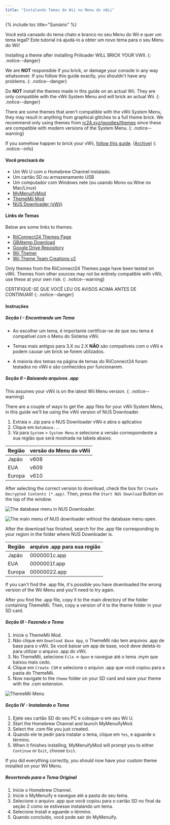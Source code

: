 ```yaml
---
title: "Instalando Temas do Wii no Menu do vWii"
---
```


{% include toc title="Sumário" %}

Você está cansado do tema chato e branco no seu Menu do Wii e quer um tema legal? Este tutorial irá ajudá-lo a obter um novo tema para o seu Menu do Wii!

Installing a theme after installing Priiloader WILL BRICK YOUR VWII.
{: .notice--danger}

We are **NOT** responsible if you brick, or damage your console in any way whatsoever. If you follow this guide exactly, you shouldn't have any problems.
{: .notice--danger}

Do **NOT** install the themes made in this guide on an actual Wii. They are only compatible with the vWii System Menu and will brick an actual Wii.
{: .notice--danger}

There are some themes that aren't compatible with the vWii System Menu, they may result in anything from graphical glitches to a full theme brick. We recommend only using themes from [rc24.xyz/goodies/themes](https://rc24.xyz/goodies/themes/) since these are compatible with modern versions of the System Menu.
{: .notice--warning}

If you somehow happen to brick your vWii, [follow this guide](https://gbatemp.net/threads/guide-vwii-unbrick-guide-by-garyodernichts.528329). ([Archive](https://web.archive.org/web/20200213194233/https://gbatemp.net/threads/guide-vwii-unbrick-guide-by-garyodernichts.528329/))
{: .notice--info}

#### Você precisará de

* Um Wii U com o Homebrew Channel instalado.
* Um cartão SD ou armazenamento USB
* Um computador com Windows nele (ou usando Mono ou Wine no Mac/Linux)
* [MyMenuifyMod](https://oscwii.org/library/app/MyMenuifyMod)
* [ThemeMii Mod](/assets/files/New_ThemeMii_MOD.zip)
* [NUS Downloader (vWii)](/assets/files/NUSDownloader-vwii.zip)

#### Links de Temas

Below are some links to themes.

* [RiiConnect24 Themes Page](https://rc24.xyz/goodies/themes/)
* [GBAtemp Download](https://gbatemp.net/download/categories/other-files.166/)
* [Google Drive Repository](https://drive.google.com/drive/folders/1K1WQe36bGibsF4ZlAxZKU6ngNpjUnh5i)
* [Wii Themer](http://www.wiithemer.org/)
* [Wii Theme Team Creations v2](https://gbatemp.net/threads/wii-theme-team-creations-v2.336596/)

Only themes from the RiiConnect24 Themes page have been tested on vWii. Themes from other sources may not be entirely compatible with vWii, use these at your own risk.
{: .notice--warning}

CERTIFIQUE-SE QUE VOCÊ LEU OS AVISOS ACIMA ANTES DE CONTINUAR!
{: .notice--danger}

#### Instruções

##### Seção I - Encontrando um Tema

* Ao escolher um tema, é importante certificar-se de que seu tema é compatível com o Menu do Sistema vWii.

* Temas mais antigos para 3.X ou 2.X **NÃO** são compatíveis com o vWii e podem causar um brick se forem utilizados.

* A maioria dos temas na página de temas do RiiConnect24 foram testados no vWii e são conhecidos por funcionarem.

##### Seção II – Baixando arquivos .app

This assumes your vWii is on the latest Wii Menu version.
{: .notice--warning}

There are a couple of ways to get the .app files for your vWii System Menu, in this guide we'll be using the vWii version of NUS Downloader.

1. Extraia o .zip para o NUS Downloader vWii e abra o aplicativo
2. Clique em `Database...`
3. Vá para `System` > `System Menu` e selecione a versão correspondente a sua região que será mostrada na tabela abaixo.

| Região | versão do Menu do vWii |
| ------ | ---------------------- |
| Japão  | v608                   |
| EUA    | v609                   |
| Europa | v610                   |

After selecting the correct version to download, check the box for `Create Decrypted Contents (*.app)`. Then, press the `Start NUS Download` Button on the top of the window.

![The database menu in NUS Downloader.](/images/Themes-vWii/NUSD-vWii_preview-database.png)

![The main menu of NUS downloader without the database menu open.](/images/Themes-vWii/NUSD-vWii_sysmenu-versions.png)

After the download has finished, search for the .app file corresponding to your region in the folder where NUS Downloader is.

| Região | arquivo .app para sua região |
| ------ | ---------------------------- |
| Japão  | 0000001c.app                 |
| EUA    | 0000001f.app                 |
| Europa | 00000022.app                 |

If you can't find the .app file, it's possible you have downloaded the wrong version of the Wii Menu and you'll need to try again.

After you find the .app file, copy it to the main directory of the folder containing ThemeMii. Then, copy a version of it to the theme folder in your SD card.

##### Seção III - Fazendo o Tema

1. Inicie o ThemeMii Mod.
2. Não clique em `Download Base App`, o ThemeMii não tem arquivos .app de base para o vWii. Se você baixar um app de base, você deve deletá-lo para utilizar o arquivo .app do vWii.
3. No ThemeMii, selecione `File` -> `Open` e navegue até o tema .mym que baixou mais cedo.
4. Clique em `Create CSM` e selecione o arquivo .app que você copiou para a pasta do ThemeMii.
5. Now navigate to the `theme` folder on your SD card and save your theme with the .csm extension.

![ThemeMii Menu](/images/Themes-vWii/ThemeMii-Mod-Preview_vWii.png)

##### Seção IV - Instalando o Tema

1. Ejete seu cartão SD do seu PC e coloque-o em seu Wii U.
2. Start the Homebrew Channel and launch MyMenuifyMod.
3. Select the .csm file you just created.
4. Quando ele te pedir para instalar o tema, clique em `Yes`, e aguarde o término.
5. When it finishes installing, MyMenuifyMod will prompt you to either `Continue` or `Exit`, choose `Exit`.

If you did everything correctly, you should now have your custom theme installed on your Wii Menu.

##### Revertendo para o Tema Original

1. Inicie o Homebrew Channel.
2. Inicie o MyMenuify e navegue até a pasta do seu tema.
3. Selecione o arquivo .app que você copiou para o cartão SD no final da seção 2 como se estivesse instalando um tema.
4. Selecione Install e aguarde o término.
5. Quando concluído, você pode sair do MyMenuify.
